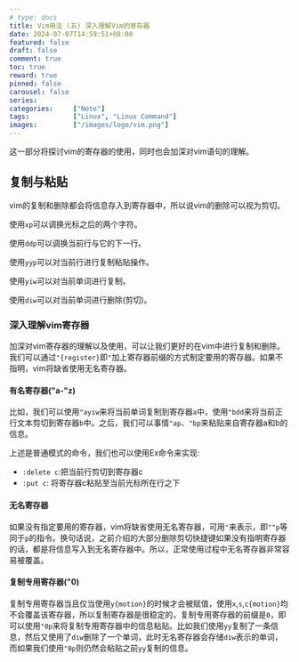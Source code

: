 ```yaml
---
# type: docs 
title: Vim用法 (五) 深入理解Vim的寄存器
date: 2024-07-07T14:59:51+08:00
featured: false
draft: false
comment: true
toc: true
reward: true
pinned: false
carousel: false
series:
categories:     ["Note"]
tags:    		["Linux", "Linux Command"]
images:    		["/images/logo/vim.png"]
---
```


这一部分将探讨vim的寄存器的使用，同时也会加深对vim语句的理解。

<!--more-->

## 复制与粘贴

vim的复制和删除都会将信息存入到寄存器中，所以说vim的删除可以视为剪切。

使用`xp`可以调换光标之后的两个字符。

使用`ddp`可以调换当前行与它的下一行。

使用`yyp`可以对当前行进行复制粘贴操作。

使用`yiw`可以对当前单词进行复制。

使用`diw`可以对当前单词进行删除(剪切)。



### 深入理解vim寄存器

加深对vim寄存器的理解以及使用，可以让我们更好的在vim中进行复制和删除。我们可以通过`"{register}`即`"`加上寄存器前缀的方式制定要用的寄存器。如果不指明，vim将缺省使用无名寄存器。

#### 有名寄存器("a-"z)

比如，我们可以使用`"ayiw`来将当前单词复制到寄存器`a`中，使用`"bdd`来将当前正行文本剪切到寄存器`b`中。之后，我们可以事情`"ap`、`"bp`来粘贴来自寄存器a和b的信息。

上述是普通模式的命令，我们也可以使用Ex命令来实现: 

- `:delete c`:把当前行剪切到寄存器c
- `:put c`: 将寄存器c粘贴至当前光标所在行之下

#### 无名寄存器

如果没有指定要用的寄存器，vim将缺省使用无名寄存器，可用`"`来表示，即`""p`等同于`p`的指令。换句话说，之前介绍的大部分删除剪切快捷键如果没有指明寄存器的话，都是将信息写入到无名寄存器中。所以，正常使用过程中无名寄存器非常容易被覆盖。

#### 复制专用寄存器("0)

复制专用寄存器当且仅当使用`y{motion}`的时候才会被赋值，使用`x`,`s`,`c{motion}`均不会覆盖该寄存器，所以复制寄存器是很稳定的，复制专用寄存器的前缀是`0`，即可以使用`"0p`来将复制专用寄存器中的信息粘贴。比如我们使用`yy`复制了一条信息，然后又使用了`diw`删除了一个单词，此时无名寄存器会存储`diw`表示的单词，而如果我们使用`"0p`则仍然会粘贴之前`yy`复制的信息。
